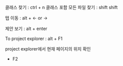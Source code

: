 클래스 찾기 : ctrl + n
클래스 포함 모든 파일 찾기 : shift shift

탭 이동 : alt + <- or ->

제안 보기 : alt + enter

To project explorer : alt + F1

project explorer에서 현재 페이지의 위치 확인
- F2

